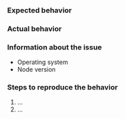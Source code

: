 ### Expected behavior

### Actual behavior

### Information about the issue

  - Operating system
  - Node version

### Steps to reproduce the behavior

  1. ...
  2. ...

